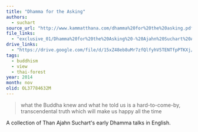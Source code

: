 ```yaml
---
title: "Dhamma for the Asking"
authors:
  - suchart
source_url: "http://www.kammatthana.com/dhamma%20for%20the%20asking.pdf"
file_links:
  - "exclusive_01/Dhamma%20for%20the%20Asking%20-%20Ajahn%20Suchart%20Abhijato.pdf"
drive_links:
  - "https://drive.google.com/file/d/15xZ48eb8uMr7zfQlfyhV5TENTfpPTKXj/view?usp=drivesdk"
tags:
  - buddhism
  - view
  - thai-forest
year: 2014
month: nov
olid: OL37784632M
---
```


> what the Buddha knew and what he told us is a hard-to-come-by, transcendental truth which will make us happy all the time

A collection of Than Ajahn Suchart's early Dhamma talks in English.
